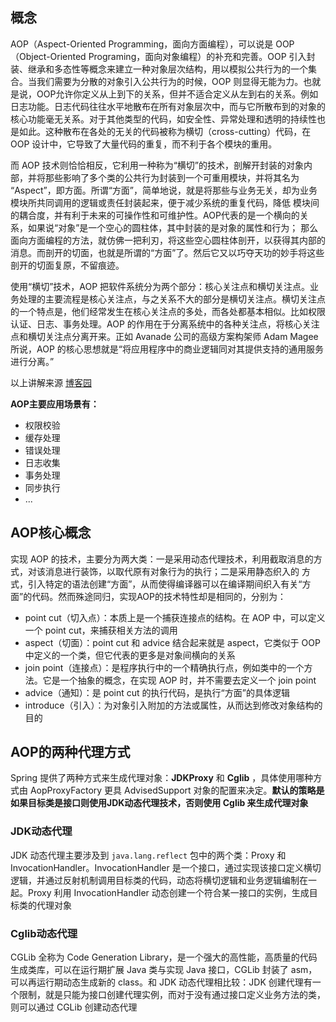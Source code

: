 ## 概念

AOP（Aspect-Oriented Programming，面向方面编程），可以说是 OOP（Object-Oriented Programing，面向对象编程）的补充和完善。OOP 引入封装、继承和多态性等概念来建立一种对象层次结构，用以模拟公共行为的一个集合。当我们需要为分散的对象引入公共行为的时候，OOP 则显得无能为力。也就是说，OOP允许你定义从上到下的关系，但并不适合定义从左到右的关系。例如日志功能。日志代码往往水平地散布在所有对象层次中，而与它所散布到的对象的核心功能毫无关系。对于其他类型的代码，如安全性、异常处理和透明的持续性也是如此。这种散布在各处的无关的代码被称为横切（cross-cutting）代码，在 OOP 设计中，它导致了大量代码的重复，而不利于各个模块的重用。

而 AOP 技术则恰恰相反，它利用一种称为“横切”的技术，剖解开封装的对象内部，并将那些影响了多个类的公共行为封装到一个可重用模块，并将其名为 “Aspect”，即方面。所谓“方面”，简单地说，就是将那些与业务无关，却为业务模块所共同调用的逻辑或责任封装起来，便于减少系统的重复代码，降低 模块间的耦合度，并有利于未来的可操作性和可维护性。AOP代表的是一个横向的关系，如果说“对象”是一个空心的圆柱体，其中封装的是对象的属性和行为； 那么面向方面编程的方法，就仿佛一把利刃，将这些空心圆柱体剖开，以获得其内部的消息。而剖开的切面，也就是所谓的“方面”了。然后它又以巧夺天功的妙手将这些剖开的切面复原，不留痕迹。

使用“横切”技术，AOP 把软件系统分为两个部分：核心关注点和横切关注点。业务处理的主要流程是核心关注点，与之关系不大的部分是横切关注点。横切关注点的一个特点是，他们经常发生在核心关注点的多处，而各处都基本相似。比如权限认证、日志、事务处理。AOP 的作用在于分离系统中的各种关注点，将核心关注点和横切关注点分离开来。正如 Avanade 公司的高级方案构架师 Adam Magee 所说，AOP 的核心思想就是“将应用程序中的商业逻辑同对其提供支持的通用服务进行分离。”

以上讲解来源 [博客园](https://www.cnblogs.com/jingzhishen/p/4980551.html)

**AOP主要应用场景有：**

- 权限校验
- 缓存处理
- 错误处理
- 日志收集
- 事务处理
- 同步执行
- ...

## AOP核心概念

实现 AOP 的技术，主要分为两大类：一是采用动态代理技术，利用截取消息的方式，对该消息进行装饰，以取代原有对象行为的执行；二是采用静态织入的 方式，引入特定的语法创建“方面”，从而使得编译器可以在编译期间织入有关“方面”的代码。然而殊途同归，实现AOP的技术特性却是相同的，分别为：

- point cut（切入点）：本质上是一个捕获连接点的结构。在 AOP 中，可以定义一个 point cut，来捕获相关方法的调用
- aspect（切面）：point cut 和 advice 结合起来就是 aspect，它类似于 OOP 中定义的一个类，但它代表的更多是对象间横向的关系
- join point（连接点）：是程序执行中的一个精确执行点，例如类中的一个方法。它是一个抽象的概念，在实现 AOP 时，并不需要去定义一个 join point
- advice（通知）：是 point cut 的执行代码，是执行“方面”的具体逻辑
- introduce（引入）：为对象引入附加的方法或属性，从而达到修改对象结构的目的

## AOP的两种代理方式

Spring 提供了两种方式来生成代理对象：**JDKProxy** 和 **Cglib** ，具体使用哪种方式由 AopProxyFactory 更具 AdvisedSupport 对象的配置来决定。**默认的策略是如果目标类是接口则使用JDK动态代理技术，否则使用 Cglib 来生成代理对象**

### JDK动态代理

JDK 动态代理主要涉及到 `java.lang.reflect` 包中的两个类：Proxy 和 InvocationHandler。InvocationHandler 是一个接口，通过实现该接口定义横切逻辑，并通过反射机制调用目标类的代码，动态将横切逻辑和业务逻辑编制在一起。Proxy 利用 InvocationHandler 动态创建一个符合某一接口的实例，生成目标类的代理对象

### Cglib动态代理

CGLib 全称为 Code Generation Library，是一个强大的高性能，高质量的代码生成类库，可以在运行期扩展 Java 类与实现 Java 接口，CGLib 封装了 asm，可以再运行期动态生成新的 class。和 JDK 动态代理相比较：JDK 创建代理有一个限制，就是只能为接口创建代理实例，而对于没有通过接口定义业务方法的类，则可以通过 CGLib 创建动态代理
